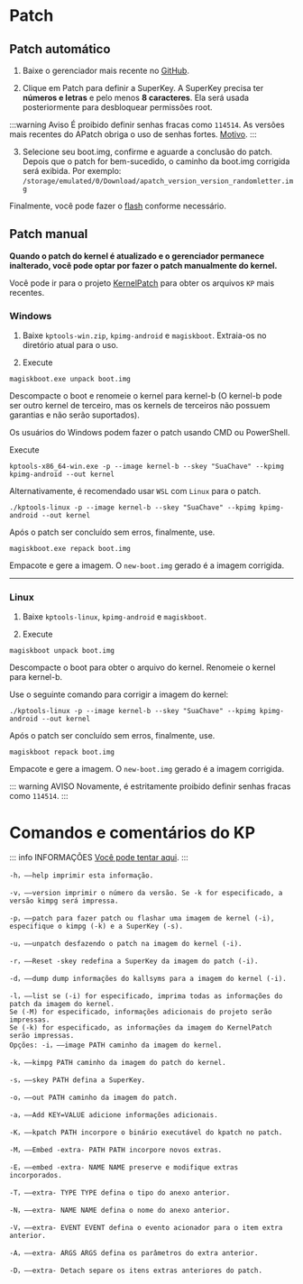 # Patch

## Patch automático

1. Baixe o gerenciador mais recente no [GitHub](https://github.com/bmax121/APatch/releases).

2. Clique em Patch para definir a SuperKey. A SuperKey precisa ter **números e letras** e pelo menos **8 caracteres**. Ela será usada posteriormente para desbloquear permissões root.

:::warning Aviso
É proibido definir senhas fracas como `114514`. As versões mais recentes do APatch obriga o uso de senhas fortes. [Motivo](/warn).
:::

3. Selecione seu boot.img, confirme e aguarde a conclusão do patch. Depois que o patch for bem-sucedido, o caminho da boot.img corrigida será exibida. Por exemplo: `/storage/emulated/0/Download/apatch_version_version_randomletter.img`

Finalmente, você pode fazer o [flash](/flash) conforme necessário.

## Patch manual

**Quando o patch do kernel é atualizado e o gerenciador permanece inalterado, você pode optar por fazer o patch manualmente do kernel.**

Você pode ir para o projeto [KernelPatch](https://github.com/bmax121/KernelPatch/releases) para obter os arquivos `KP` mais recentes.

### Windows

1. Baixe `kptools-win.zip`, `kpimg-android` e `magiskboot`. Extraia-os no diretório atual para o uso.

2. Execute

```
magiskboot.exe unpack boot.img
```

Descompacte o boot e renomeie o kernel para kernel-b (O kernel-b pode ser outro kernel de terceiro, mas os kernels de terceiros não possuem garantias e não serão suportados).

Os usuários do Windows podem fazer o patch usando CMD ou PowerShell.

Execute

```
kptools-x86_64-win.exe -p --image kernel-b --skey "SuaChave" --kpimg kpimg-android --out kernel
```

Alternativamente, é recomendado usar `WSL` com `Linux` para o patch.

```
./kptools-linux -p --image kernel-b --skey "SuaChave" --kpimg kpimg-android --out kernel
```

Após o patch ser concluído sem erros, finalmente, use.

```
magiskboot.exe repack boot.img
```

Empacote e gere a imagem. O `new-boot.img` gerado é a imagem corrigida.

---

### Linux

1. Baixe `kptools-linux`, `kpimg-android` e `magiskboot`.

2. Execute

```
magiskboot unpack boot.img
```

Descompacte o boot para obter o arquivo do kernel. Renomeie o kernel para kernel-b.

Use o seguinte comando para corrigir a imagem do kernel:

```
./kptools-linux -p --image kernel-b --skey "SuaChave" --kpimg kpimg-android --out kernel
```

Após o patch ser concluído sem erros, finalmente, use.

```
magiskboot repack boot.img
```

Empacote e gere a imagem. O `new-boot.img` gerado é a imagem corrigida.

::: warning AVISO
Novamente, é estritamente proibido definir senhas fracas como `114514`.
:::

# Comandos e comentários do KP

::: info INFORMAÇÕES
[Você pode tentar aqui](https://exame.apatch.top/).
:::

```
-h，——help imprimir esta informação.

-v，——version imprimir o número da versão. Se -k for especificado, a versão kimpg será impressa.

-p，——patch para fazer patch ou flashar uma imagem de kernel (-i), especifique o kimpg (-k) e a SuperKey (-s).

-u，——unpatch desfazendo o patch na imagem do kernel (-i).

-r，——Reset -skey redefina a SuperKey da imagem do patch (-i).

-d，——dump dump informações do kallsyms para a imagem do kernel (-i).

-l，——list se (-i) for especificado, imprima todas as informações do patch da imagem do kernel.
Se (-M) for especificado, informações adicionais do projeto serão impressas.
Se (-k) for especificado, as informações da imagem do KernelPatch serão impressas.
Opções: -i，——image PATH caminho da imagem do kernel.

-k，——kimpg PATH caminho da imagem do patch do kernel.

-s，——skey PATH defina a SuperKey.

-o，——out PATH caminho da imagem do patch.

-a，——Add KEY=VALUE adicione informações adicionais.

-K，——kpatch PATH incorpore o binário executável do kpatch no patch.

-M，——Embed -extra- PATH PATH incorpore novos extras.

-E，——embed -extra- NAME NAME preserve e modifique extras incorporados.

-T，——extra- TYPE TYPE defina o tipo do anexo anterior.

-N，——extra- NAME NAME defina o nome do anexo anterior.

-V，——extra- EVENT EVENT defina o evento acionador para o item extra anterior.

-A，——extra- ARGS ARGS defina os parâmetros do extra anterior.

-D，——extra- Detach separe os itens extras anteriores do patch.
```
